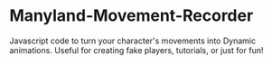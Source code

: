 # Manyland-Movement-Recorder
Javascript code to turn your character's movements into Dynamic animations. Useful for creating fake players, tutorials, or just for fun!
